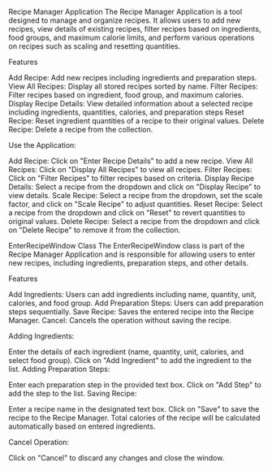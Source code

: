 Recipe Manager Application
The Recipe Manager Application is a tool designed to manage and organize recipes. It allows users to add new recipes, view details of existing recipes, filter recipes based on ingredients, food groups, and maximum calorie limits, and perform various operations on recipes such as scaling and resetting quantities.


Features

Add Recipe: Add new recipes including ingredients and preparation steps.
View All Recipes: Display all stored recipes sorted by name.
Filter Recipes: Filter recipes based on ingredient, food group, and maximum calories.
Display Recipe Details: View detailed information about a selected recipe including ingredients, quantities, calories, and preparation steps
Reset Recipe: Reset ingredient quantities of a recipe to their original values.
Delete Recipe: Delete a recipe from the collection.

Use the Application:

Add Recipe: Click on "Enter Recipe Details" to add a new recipe.
View All Recipes: Click on "Display All Recipes" to view all recipes.
Filter Recipes: Click on "Filter Recipes" to filter recipes based on criteria.
Display Recipe Details: Select a recipe from the dropdown and click on "Display Recipe" to view details.
Scale Recipe: Select a recipe from the dropdown, set the scale factor, and click on "Scale Recipe" to adjust quantities.
Reset Recipe: Select a recipe from the dropdown and click on "Reset" to revert quantities to original values.
Delete Recipe: Select a recipe from the dropdown and click on "Delete Recipe" to remove it from the collection.

EnterRecipeWindow Class
The EnterRecipeWindow class is part of the Recipe Manager Application and is responsible for allowing users to enter new recipes, including ingredients, preparation steps, and other details.

Features

Add Ingredients: Users can add ingredients including name, quantity, unit, calories, and food group.
Add Preparation Steps: Users can add preparation steps sequentially.
Save Recipe: Saves the entered recipe into the Recipe Manager.
Cancel: Cancels the operation without saving the recipe.

Adding Ingredients:

Enter the details of each ingredient (name, quantity, unit, calories, and select food group).
Click on "Add Ingredient" to add the ingredient to the list.
Adding Preparation Steps:

Enter each preparation step in the provided text box.
Click on "Add Step" to add the step to the list.
Saving Recipe:

Enter a recipe name in the designated text box.
Click on "Save" to save the recipe to the Recipe Manager.
Total calories of the recipe will be calculated automatically based on entered ingredients.

Cancel Operation:

Click on "Cancel" to discard any changes and close the window.

